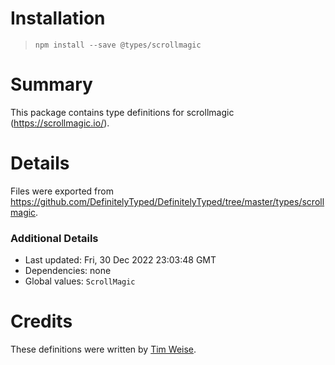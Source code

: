 # Installation
> `npm install --save @types/scrollmagic`

# Summary
This package contains type definitions for scrollmagic (https://scrollmagic.io/).

# Details
Files were exported from https://github.com/DefinitelyTyped/DefinitelyTyped/tree/master/types/scrollmagic.

### Additional Details
 * Last updated: Fri, 30 Dec 2022 23:03:48 GMT
 * Dependencies: none
 * Global values: `ScrollMagic`

# Credits
These definitions were written by [Tim Weise](https://github.com/switchnollie).
